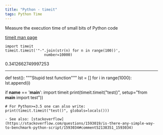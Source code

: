 ```yaml
---
title: "Python - timeit"
tags: Python Time
---
```


Measure the execution time of small bits of Python code

[timeit man page](https://docs.python.org/3.9/library/timeit.html)

```
import timeit
timeit.timeit('"-".join(str(n) for n in range(100))',
                  number=10000)
```
0.3412662749997253

---

def test():
    """Stupid test function"""
    lst = []
    for i in range(1000):
        lst.append(i)

if __name__ == '__main__':
    import timeit
    print(timeit.timeit("test()", setup="from __main__ import test"))

    # For Python>=3.5 one can also write:
    print(timeit.timeit("test()", globals=locals()))

    - See also: [stackoverflow](https://stackoverflow.com/questions/1593019/is-there-any-simple-way-to-benchmark-python-script/1593034#comment52138351_1593034)